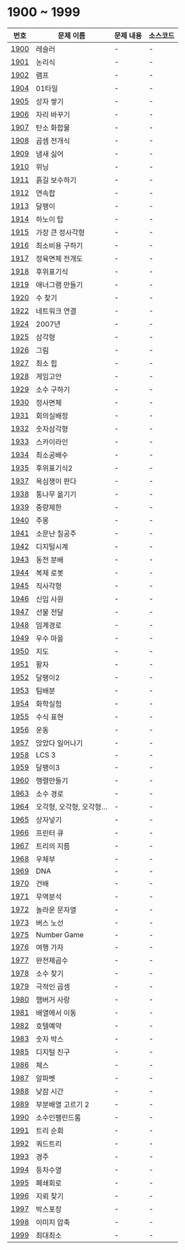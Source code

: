 # 1900 ~ 1999

번호 | 문제 이름 | 문제 내용 | 소스코드
--- | --- | --- | ---
[1900](https://www.acmicpc.net/problem/1900) | 레슬러 | - | -
[1901](https://www.acmicpc.net/problem/1901) | 논리식 | - | -
[1902](https://www.acmicpc.net/problem/1902) | 램프 | - | -
[1904](https://www.acmicpc.net/problem/1904) | 01타일 | - | -
[1905](https://www.acmicpc.net/problem/1905) | 상자 쌓기 | - | -
[1906](https://www.acmicpc.net/problem/1906) | 자리 바꾸기 | - | -
[1907](https://www.acmicpc.net/problem/1907) | 탄소 화합물 | - | -
[1908](https://www.acmicpc.net/problem/1908) | 곱셈 전개식 | - | -
[1909](https://www.acmicpc.net/problem/1909) | 냄새 싫어 | - | -
[1910](https://www.acmicpc.net/problem/1910) | 위닝 | - | -
[1911](https://www.acmicpc.net/problem/1911) | 흙길 보수하기 | - | -
[1912](https://www.acmicpc.net/problem/1912) | 연속합 | - | -
[1913](https://www.acmicpc.net/problem/1913) | 달팽이 | - | -
[1914](https://www.acmicpc.net/problem/1914) | 하노이 탑 | - | -
[1915](https://www.acmicpc.net/problem/1915) | 가장 큰 정사각형 | - | -
[1916](https://www.acmicpc.net/problem/1916) | 최소비용 구하기 | - | -
[1917](https://www.acmicpc.net/problem/1917) | 정육면체 전개도 | - | -
[1918](https://www.acmicpc.net/problem/1918) | 후위표기식 | - | -
[1919](https://www.acmicpc.net/problem/1919) | 애너그램 만들기 | - | -
[1920](https://www.acmicpc.net/problem/1920) | 수 찾기 | - | -
[1922](https://www.acmicpc.net/problem/1922) | 네트워크 연결 | - | -
[1924](https://www.acmicpc.net/problem/1924) | 2007년 | - | -
[1925](https://www.acmicpc.net/problem/1925) | 삼각형 | - | -
[1926](https://www.acmicpc.net/problem/1926) | 그림 | - | -
[1927](https://www.acmicpc.net/problem/1927) | 최소 힙 | - | -
[1928](https://www.acmicpc.net/problem/1928) | 게임고안 | - | -
[1929](https://www.acmicpc.net/problem/1929) | 소수 구하기 | - | -
[1930](https://www.acmicpc.net/problem/1930) | 정사면체 | - | -
[1931](https://www.acmicpc.net/problem/1931) | 회의실배정 | - | -
[1932](https://www.acmicpc.net/problem/1932) | 숫자삼각형 | - | -
[1933](https://www.acmicpc.net/problem/1933) | 스카이라인 | - | -
[1934](https://www.acmicpc.net/problem/1934) | 최소공배수 | - | -
[1935](https://www.acmicpc.net/problem/1935) | 후위표기식2 | - | -
[1937](https://www.acmicpc.net/problem/1937) | 욕심쟁이 판다 | - | -
[1938](https://www.acmicpc.net/problem/1938) | 통나무 옮기기 | - | -
[1939](https://www.acmicpc.net/problem/1939) | 중량제한 | - | -
[1940](https://www.acmicpc.net/problem/1940) | 주몽 | - | -
[1941](https://www.acmicpc.net/problem/1941) | 소문난 칠공주 | - | -
[1942](https://www.acmicpc.net/problem/1942) | 디지털시계 | - | -
[1943](https://www.acmicpc.net/problem/1943) | 동전 분배 | - | -
[1944](https://www.acmicpc.net/problem/1944) | 복제 로봇 | - | -
[1945](https://www.acmicpc.net/problem/1945) | 직사각형 | - | -
[1946](https://www.acmicpc.net/problem/1946) | 신입 사원 | - | -
[1947](https://www.acmicpc.net/problem/1947) | 선물 전달 | - | -
[1948](https://www.acmicpc.net/problem/1948) | 임계경로 | - | -
[1949](https://www.acmicpc.net/problem/1949) | 우수 마을 | - | -
[1950](https://www.acmicpc.net/problem/1950) | 지도 | - | -
[1951](https://www.acmicpc.net/problem/1951) | 활자 | - | -
[1952](https://www.acmicpc.net/problem/1952) | 달팽이2 | - | -
[1953](https://www.acmicpc.net/problem/1953) | 팀배분 | - | -
[1954](https://www.acmicpc.net/problem/1954) | 화학실험 | - | -
[1955](https://www.acmicpc.net/problem/1955) | 수식 표현 | - | -
[1956](https://www.acmicpc.net/problem/1956) | 운동 | - | -
[1957](https://www.acmicpc.net/problem/1957) | 앉았다 일어나기 | - | -
[1958](https://www.acmicpc.net/problem/1958) | LCS 3 | - | -
[1959](https://www.acmicpc.net/problem/1959) | 달팽이3 | - | -
[1960](https://www.acmicpc.net/problem/1960) | 행렬만들기 | - | -
[1963](https://www.acmicpc.net/problem/1963) | 소수 경로 | - | -
[1964](https://www.acmicpc.net/problem/1964) | 오각형, 오각형, 오각형… | - | -
[1965](https://www.acmicpc.net/problem/1965) | 상자넣기 | - | -
[1966](https://www.acmicpc.net/problem/1966) | 프린터 큐 | - | -
[1967](https://www.acmicpc.net/problem/1967) | 트리의 지름 | - | -
[1968](https://www.acmicpc.net/problem/1968) | 우체부 | - | -
[1969](https://www.acmicpc.net/problem/1969) | DNA | - | -
[1970](https://www.acmicpc.net/problem/1970) | 건배 | - | -
[1971](https://www.acmicpc.net/problem/1971) | 무역분석 | - | -
[1972](https://www.acmicpc.net/problem/1972) | 놀라운 문자열 | - | -
[1973](https://www.acmicpc.net/problem/1973) | 버스 노선 | - | -
[1975](https://www.acmicpc.net/problem/1975) | Number Game | - | -
[1976](https://www.acmicpc.net/problem/1976) | 여행 가자 | - | -
[1977](https://www.acmicpc.net/problem/1977) | 완전제곱수 | - | -
[1978](https://www.acmicpc.net/problem/1978) | 소수 찾기 | - | -
[1979](https://www.acmicpc.net/problem/1979) | 극적인 곱셈 | - | -
[1980](https://www.acmicpc.net/problem/1980) | 햄버거 사랑 | - | -
[1981](https://www.acmicpc.net/problem/1981) | 배열에서 이동 | - | -
[1982](https://www.acmicpc.net/problem/1982) | 호텔예약 | - | -
[1983](https://www.acmicpc.net/problem/1983) | 숫자 박스 | - | -
[1985](https://www.acmicpc.net/problem/1985) | 디지털 친구 | - | -
[1986](https://www.acmicpc.net/problem/1986) | 체스 | - | -
[1987](https://www.acmicpc.net/problem/1987) | 알파벳 | - | -
[1988](https://www.acmicpc.net/problem/1988) | 낮잠 시간 | - | -
[1989](https://www.acmicpc.net/problem/1989) | 부분배열 고르기 2 | - | -
[1990](https://www.acmicpc.net/problem/1990) | 소수인팰린드롬 | - | -
[1991](https://www.acmicpc.net/problem/1991) | 트리 순회 | - | -
[1992](https://www.acmicpc.net/problem/1992) | 쿼드트리 | - | -
[1993](https://www.acmicpc.net/problem/1993) | 경주 | - | -
[1994](https://www.acmicpc.net/problem/1994) | 등차수열 | - | -
[1995](https://www.acmicpc.net/problem/1995) | 폐쇄회로 | - | -
[1996](https://www.acmicpc.net/problem/1996) | 지뢰 찾기 | - | -
[1997](https://www.acmicpc.net/problem/1997) | 박스포장 | - | -
[1998](https://www.acmicpc.net/problem/1998) | 이미지 압축 | - | -
[1999](https://www.acmicpc.net/problem/1999) | 최대최소 | - | -

